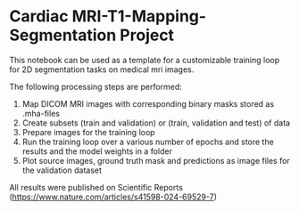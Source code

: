 # Cardiac MRI-T1-Mapping-Segmentation Project

This notebook can be used as a template for a customizable training loop for 2D segmentation tasks on medical mri images. 

The following processing steps are performed:

1. Map DICOM MRI images with corresponding binary masks stored as .mha-files
2. Create subsets (train and validation) or (train, validation and test) of data
3. Prepare images for the training loop
4. Run the training loop over a various number of epochs and store the results and the model weights in a folder
5. Plot source images, ground truth mask and predictions as image files for the validation dataset


All results were published on Scientific Reports (https://www.nature.com/articles/s41598-024-69529-7)


